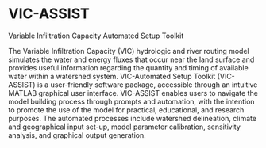 # VIC-ASSIST
Variable Infiltration Capacity Automated Setup Toolkit

The Variable Infiltration Capacity (VIC) hydrologic and river routing model simulates the water and energy fluxes that occur near the land surface and provides useful information regarding the quantity and timing of available water within a watershed system. VIC-Automated Setup Toolkit (VIC-ASSIST) is a user-friendly software package, accessible through an intuitive MATLAB graphical user interface. VIC-ASSIST enables users to navigate the model building process through prompts and automation, with the intention to promote the use of the model for practical, educational, and research purposes. The automated processes include watershed delineation, climate and geographical input set-up, model parameter calibration, sensitivity analysis, and graphical output generation.
